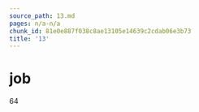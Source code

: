 ```yaml
---
source_path: 13.md
pages: n/a-n/a
chunk_id: 81e0e887f038c8ae13105e14639c2cdab06e3b73
title: '13'
---
```

# job

64
